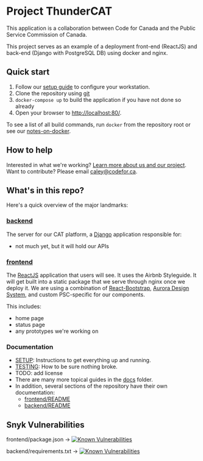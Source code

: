 # Project ThunderCAT

This application is a collaboration between Code for Canada and the Public Service Commission of Canada.

This project serves as an example of a deployment front-end (ReactJS) and back-end (Django with PostgreSQL DB) using docker and nginx.

## Quick start

1. Follow our [setup guide](./SETUP.md) to configure your workstation.
2. Clone the repository using [git](./doc/contributing-with-git.md)
3. `docker-compose up` to build the application if you have not done so already
4. Open your browser to [http://localhost:80/](http://localhost:80/).

To see a list of all build commands, run `docker` from the repository root or see our [notes-on-docker](./docs/notes-on-docker.md).

## How to help

Interested in what we're working? [Learn more about us and our project](https://medium.com/code-for-canada/inboxing-clever-db6a334dda7d).
Want to contribute? Please email caley@codefor.ca.

## What's in this repo?

Here's a quick overview of the major landmarks:

### [backend](./backend)

The server for our CAT platform, a [Django](https://www.djangoproject.com/) application responsible for:

- not much yet, but it will hold our APIs

### [frontend](./frontend)

The [ReactJS](https://reactjs.org/) application that users will see. It uses the Airbnb Styleguide. It will get built into a static package that we serve through nginx once we deploy it.
We are using a combination of [React-Bootstrap](https://react-bootstrap.github.io/), [Aurora Design System](https://design.gccollab.ca/component), and custom PSC-specific for our components.

This includes:

- home page
- status page
- any prototypes we're working on

### Documentation

- [SETUP](./SETUP.md): Instructions to get everything up and running.
- [TESTING](./TESTING.md): How to be sure nothing broke.
- TODO: add license
- There are many more topical guides in the [docs](./docs) folder.
- In addition, several sections of the repository have their own documentation:
  - [frontend/README](./frontend/README.md)
  - [backend/README](./backend/README.md)

## Snyk Vulnerabilities

frontend/package.json -> [![Known Vulnerabilities](https://snyk.io/test/github/code-for-canada/project-thundercat/badge.svg?targetFile=frontend%2Fpackage.json)](https://snyk.io/test/github/code-for-canada/project-thundercat?targetFile=frontend%2Fpackage.json)

backend/requirements.txt -> [![Known Vulnerabilities](https://snyk.io/test/github/code-for-canada/project-thundercat/badge.svg?targetFile=backend%2Frequirements.txt)](https://snyk.io/test/github/code-for-canada/project-thundercat?targetFile=backend%2Frequirements.txt)
